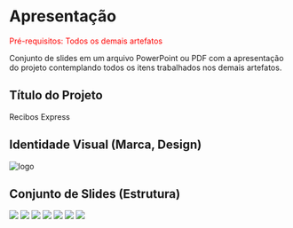 # Apresentação

<span style="color:red">Pré-requisitos: Todos os demais artefatos</span>

Conjunto de slides em um arquivo PowerPoint ou PDF com a apresentação do projeto contemplando todos os itens trabalhados nos demais artefatos.

## Título do Projeto
Recibos Express

## Identidade Visual (Marca, Design)
![logo](https://github.com/ICEI-PUC-Minas-PMV-ADS/pmv-ads-2023-2-e2-proj-int-t11-turma-11-grupo_04/assets/91093985/12a4e17d-1a60-4e4f-8c14-44de5c903502)

## Conjunto de Slides (Estrutura)
![](/img/slide_1.png)
![](/img/slide_2.png)
![](/img/slide_3.png)
![](/img/slide_4.png)
![](/img/slide_5.png)
![](/img/slide_6.png)
![](/img/slide_7.png)
